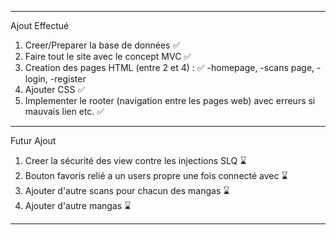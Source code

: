 -----------------------------------------------------------------------------------------------------
Ajout Effectué

1. Creer/Preparer la base de données ✅
2. Faire tout le site avec le concept MVC ✅
3. Creation des pages HTML (entre 2 et 4) : ✅
    -homepage,
    -scans page,
    -login,
    -register
4. Ajouter CSS ✅
5. Implementer le rooter (navigation entre les pages web) avec erreurs si mauvais lien etc. ✅

-----------------------------------------------------------------------------------------------------
Futur Ajout

1. Creer la sécurité des view contre les injections SLQ ⌛
2. Bouton favoris relié a un users propre une fois connecté avec ⌛
3. Ajouter d'autre scans pour chacun des mangas ⌛
4. Ajouter d'autre mangas ⌛

------------------------------------------------------------------------------------------------------